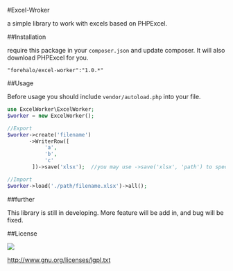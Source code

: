 #Excel-Wroker

a simple library to work with excels based on PHPExcel.

##Installation

require this package in your `composer.json` and update composer. It will also download PHPExcel for you.

	"forehalo/excel-worker":"1.0.*"

##Usage

Before usage you should include `vendor/autoload.php` into your file.

```php
use ExcelWorker\ExcelWorker;
$worker = new ExcelWorker();

//Export
$worker->create('filename')
	   ->WriterRow([
			'a',
			'b',
			'c'
		])->save('xlsx');  //you may use ->save('xlsx', 'path') to specify the storage path.

//Import
$worker->load('./path/filename.xlsx')->all();
```

##further

This library is still in developing. More feature will be add in, and bug will be fixed.


##License

![](http://i.imgur.com/8ZtPnc7.png)

http://www.gnu.org/licenses/lgpl.txt
